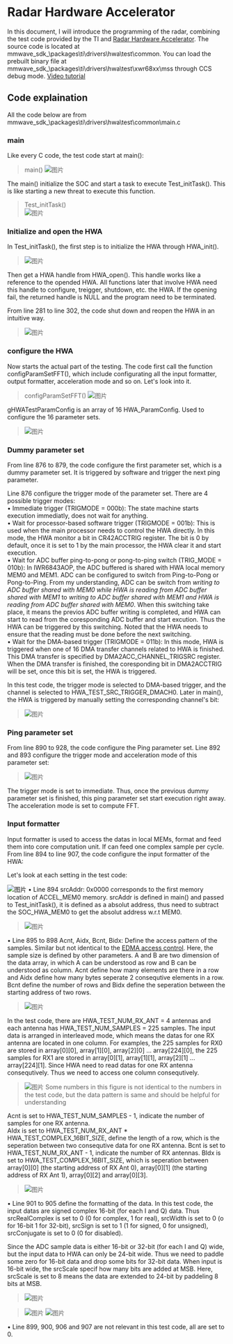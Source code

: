 # Radar Hardware Accelerator
In this document, I will introduce the programming of the radar, combining the test code provided by the TI and [Radar Hardware Accelerator](https://www.ti.com/lit/swru526). The source code is located at mmwave_sdk_<ver>\packages\ti\drivers\hwa\test\common. You can load the prebuilt binary file at mmwave_sdk_<ver>\packages\ti\drivers\hwa\test\xwr68xx\mss through CCS debug mode. [Video tutorial](https://training.ti.com/hardware-setup-mmwaveicboost-and-antenna-module)  
  
## Code explaination
All the code below are from mmwave_sdk_<ver>\packages\ti\drivers\hwa\test\common\main.c  
  
### main
Like every C code, the test code start at main():
  >main()
  ![图片](https://user-images.githubusercontent.com/85469000/169736204-3380766f-d491-4bab-a326-5a0b25136f92.png)
    
The main() initialize the SOC and start a task to execute Test_initTask(). This is like starting a new threat to execute this function.  
  > Test_initTask()  
  ![图片](https://user-images.githubusercontent.com/85469000/169736399-e1bef63f-5c23-487e-98da-1fd1ba2bd02a.png)
  
### Initialize and open the HWA
In Test_initTask(), the first step is to initialize the HWA through HWA_init(). 
  >![图片](https://user-images.githubusercontent.com/85469000/169736556-a1c1f70c-5c2e-4966-947f-7a3a4db42d0e.png)
  
Then get a HWA handle from HWA_open(). This handle works like a reference to the opended HWA. All functions later that involve HWA need this handle to configure, treigger, shutdown, etc. the HWA. If the opening fail, the returned handle is NULL and the program need to be terminated.  
  
From line 281 to line 302, the code shut down and reopen the HWA in an intuitive way.  
  
  >![图片](https://user-images.githubusercontent.com/85469000/169737225-9244ea3e-f9d5-4d8b-b1da-a9a47e6e722d.png)
  
### configure the HWA
Now starts the actual part of the testing. The code first call the function configParamSetFFT(), which include configurating all the input formatter, output formatter, acceleration mode and so on. Let's look into it.
  >configParamSetFFT()
  >![图片](https://user-images.githubusercontent.com/85469000/169737125-5bf6ca79-187a-4225-a2c5-777c0a2e7e8d.png)
  
  gHWATestParamConfig is an array of 16 HWA_ParamConfig. Used to configure the 16 parameter sets.  
  >![图片](https://user-images.githubusercontent.com/85469000/169741326-edb53345-f06a-4467-b63c-5f361487617d.png)
  
### Dummy parameter set
  From line 876 to 879, the code configure the first parameter set, which is a dummy parameter set. It is triggered by software and trigger the next ping parameter.  
  
  Line 876 configure the trigger mode of the parameter set. There are 4 possible trigger modes:  
  • Immediate trigger (TRIGMODE = 000b): The state machine starts execution immediatly, does not wait for anything.  
  • Wait for processor-based software trigger (TRIGMODE = 001b):  This is used when the main processor needs to control the HWA directly. In this mode, the HWA monitor a bit in CR42ACCTRIG register. The bit is 0 by default, once it is set to 1 by the main processor, the HWA clear it and start execution.  
  • Wait for ADC buffer ping-to-pong or pong-to-ping switch (TRIG_MODE = 010b): In IWR6843AOP, the ADC buffered is shared with HWA local memory MEM0 and MEM1. ADC can be configured to switch from Ping-to-Pong or Pong-to-Ping. From my understanding, ADC can be switch from *writing to ADC buffer shared with MEM0 while HWA is reading from ADC buffer shared with MEM1* to *writing to ADC buffer shared with MEM1 and HWA is reading from ADC buffer shared with MEM0*. When this switching take place, it means the previos ADC buffer writing is completed, and HWA can start to read from the coresponding ADC buffer and start excution. Thus the HWA can be triggered by this switching. Noted that the HWA needs to ensure that the reading must be done before the next switching.  
  • Wait for the DMA-based trigger (TRIGMODE = 011b): In this mode, HWA is triggered when one of 16 DMA transfer channels related to HWA is finished. This DMA transfer is specified by DMA2ACC_CHANNEL_TRIGSRC register. When the DMA transfer is finished, the coresponding bit in DMA2ACCTRIG will be set, once this bit is set, the HWA is triggered.  
    
In this test code, the trigger mode is selected to DMA-based trigger, and the channel is selected to HWA_TEST_SRC_TRIGGER_DMACH0. Later in main(), the HWA is triggered by manually setting the corresponding channel's bit:
  >![图片](https://user-images.githubusercontent.com/85469000/169743693-817b22f1-e8e1-448d-aa8e-909df8ff0d43.png)
  
### Ping parameter set
  From line 890 to 928, the code configure the Ping parameter set. Line 892 and 893 configure the trigger mode and acceleration mode of this parameter set:
  >![图片](https://user-images.githubusercontent.com/85469000/169744201-c4b433b1-922a-4030-a220-579437e628b2.png)
  
  The trigger mode is set to immediate. Thus, once the previous dummy parameter set is finished, this ping parameter set start execution right away. The acceleration mode is set to compute FFT.  
  
### Input formatter
  Input formatter is used to access the datas in local MEMs, format and feed them into core computation unit. If can feed one complex sample per cycle. From line 894 to line 907, the code configure the input formatter of the HWA:

  Let's look at each setting in the test code:
  
  ![图片](https://user-images.githubusercontent.com/85469000/169749584-5e1b89f0-eef3-4f24-a356-d91624aae126.png)
  • Line 894 srcAddr: 0x0000 corresponds to the first memory location of ACCEL_MEM0 memory. srcAddr is defined in main() and passed to Test_initTask(), it is defined as a absolut address, thus need to subtract the SOC_HWA_MEM0 to get the absolut address w.r.t MEM0.
  >![图片](https://user-images.githubusercontent.com/85469000/169749369-9cff0c4c-3a98-4950-87f2-4a681250b5db.png)
  
  • Line 895 to 898 Acnt, Aidx, Bcnt, Bidx: Define the access pattern of the samples. Similar but not identical to the [EDMA access control](https://github.com/pauloohaha/mmwave-radar-from-first-taste-to-give-up/blob/Datapath/README.md#enhanced-dma-edma). Here, the sample size is defined by other parameters. A and B are two dimension of the data array, in which A can be understood as row and B can be understood as column. Acnt define how many elements are there in a row and Aidx define how many bytes seperate 2 consequtive elements in a row. Bcnt define the number of rows and Bidx define the seperation between the starting address of two rows.
  >![图片](https://user-images.githubusercontent.com/85469000/169753751-9e077eb2-f718-4783-8ec5-35d4ecec9a06.png)
  
  In the test code, there are HWA_TEST_NUM_RX_ANT = 4 antennas and each antenna has HWA_TEST_NUM_SAMPLES = 225 samples. The input data is arranged in interleaved mode, which means the datas for one RX antenna are located in one column. For examples, the 225 samples for RX0 are stored in array[0][0], array[1][0], array[2][0] ... array[224][0], the 225 samples for RX1 are stored in array[0][1], array[1][1], array[2][1] ... array[224][1]. Since HWA need to read datas for one RX antenna consequtively. Thus we need to access one column consequtively.
  
  >![图片](https://user-images.githubusercontent.com/85469000/169749664-1f631f33-9584-46ba-87ef-2aa810cffaff.png)
  > Some numbers in this figure is not identical to the numbers in the test code, but the data pattern is same and should be helpful for understanding
    
  Acnt is set to HWA_TEST_NUM_SAMPLES - 1, indicate the number of samples for one RX antenna.  
  AIdx is set to HWA_TEST_NUM_RX_ANT * HWA_TEST_COMPLEX_16BIT_SIZE, define the length of a row, which is the seperation between two consequtive data for one RX antenna.
  Bcnt is set to HWA_TEST_NUM_RX_ANT - 1, indicate the number of RX antennas.
  BIdx is set to HWA_TEST_COMPLEX_16BIT_SIZE, which is seperation between array[0][0] (the starting address of RX Ant 0), array[0][1] (the starting address of RX Ant 1), array[0][2] and array[0][3].
  
  >![图片](https://user-images.githubusercontent.com/85469000/169752313-579b55ae-7947-40e7-8772-653922a62ced.png)
  
  • Line 901 to 905 define the formatting of the data. In this test code, the input datas are signed complex 16-bit (for each I and Q) data. Thus srcRealComplex is set to 0 (0 for complex, 1 for real), srcWidth is set to 0 (o for 16-bit 1 for 32-bit), srcSign is set to 1 (1 for signed, 0 for unsigned), srcConjugate is set to 0 (0 for disabled).
  
  Since the ADC sample data is either 16-bit or 32-bit (for each I and Q) wide, but the input data to HWA can only be 24-bit wide. Thus we need to paddle some zero for 16-bit data and drop some bits for 32-bit data. When input is 16-bit wide, the srcScale specif how many bits are added at MSB. Here, srcScale is set to 8 means the data are extended to 24-bit by paddeling 8 bits at MSB.
  >![图片](https://user-images.githubusercontent.com/85469000/169753010-24e9e5e6-410b-4db5-9f6c-0c9b8cc17f4e.png)

  >![图片](https://user-images.githubusercontent.com/85469000/169753431-3b08f934-68bc-4443-a300-3351cba73ad3.png)
  >![图片](https://user-images.githubusercontent.com/85469000/169753478-9e9ea77d-79e5-4713-8b61-26954b906575.png)
  
  • Line 899, 900, 906 and 907 are not relevant in this test code, all are set to 0.

